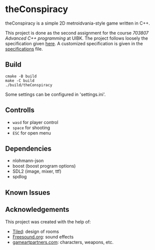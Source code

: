 # theConspiracy

theConspiracy is a simple 2D metroidvania-style game written in C++.

This project is done as the second assignment for the course *703807 Advanced C++ programming* at UIBK. 
The project follows loosely the specification given [here](https://git.uibk.ac.at/c7031162/703807-advanced-cxx/blob/master/assignment2/metroidvania_specification.md). A customized specification is given in the [specifications](specification.md) file.


## Build

```
cmake -B build
make -C build
./build/theConspiracy
```

Some settings can be configured in 'settings.ini'.

## Controlls

- `wasd` for player control
- `space` for shooting
- `ESC` for open menu


## Dependencies

- nlohmann-json
- boost (boost program options)
- SDL2 (image, mixer, ttf)
- spdlog

## Known Issues



## Acknowledgements

This project was created with the help of:

- [Tiled](https://www.mapeditor.org/): design of rooms
- [Freesound.org](https://www.freesound.org): sound effects
- [gameartpartners.com](https://gameartpartners.com/): characters, weapons, etc.

